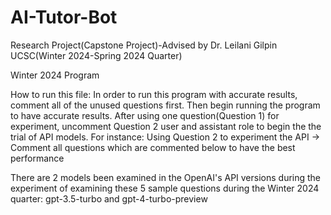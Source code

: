 # AI-Tutor-Bot
Research Project(Capstone Project)-Advised by Dr. Leilani Gilpin UCSC(Winter 2024-Spring 2024 Quarter)

Winter 2024 Program

How to run this file:
In order to run this program with accurate results, comment all of the unused questions first. Then begin running the program to have 
accurate results. After using one question(Question 1) for experiment, uncomment Question 2 user and assistant role to begin the the trial
of API models.
  For instance: Using Question 2 to experiment the API -> Comment all questions which are commented below to have the best performance 

There are 2 models been examined in the OpenAI's API versions during the experiment of examining these 5 sample questions during the Winter 2024 quarter: gpt-3.5-turbo and gpt-4-turbo-preview
